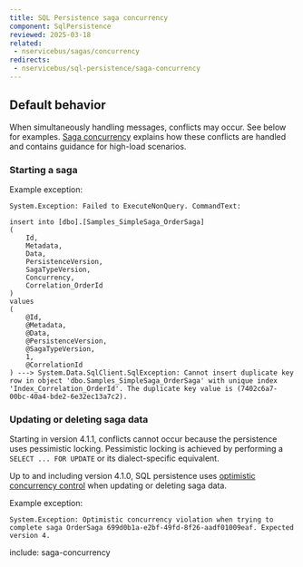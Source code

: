 ```yaml
---
title: SQL Persistence saga concurrency
component: SqlPersistence
reviewed: 2025-03-18
related:
 - nservicebus/sagas/concurrency
redirects:
 - nservicebus/sql-persistence/saga-concurrency
---
```


## Default behavior

When simultaneously handling messages, conflicts may occur. See below for examples. [Saga concurrency](/nservicebus/sagas/concurrency.md) explains how these conflicts are handled and contains guidance for high-load scenarios.

### Starting a saga

Example exception:

```
System.Exception: Failed to ExecuteNonQuery. CommandText:

insert into [dbo].[Samples_SimpleSaga_OrderSaga]
(
    Id,
    Metadata,
    Data,
    PersistenceVersion,
    SagaTypeVersion,
    Concurrency,
    Correlation_OrderId
)
values
(
    @Id,
    @Metadata,
    @Data,
    @PersistenceVersion,
    @SagaTypeVersion,
    1,
    @CorrelationId
) ---> System.Data.SqlClient.SqlException: Cannot insert duplicate key row in object 'dbo.Samples_SimpleSaga_OrderSaga' with unique index 'Index_Correlation_OrderId'. The duplicate key value is (7402c6a7-00bc-40a4-bde2-6e32ec13a7c2).
```

### Updating or deleting saga data

Starting in version 4.1.1, conflicts cannot occur because the persistence uses pessimistic locking. Pessimistic locking is achieved by performing a `SELECT ... FOR UPDATE` or its dialect-specific equivalent.

Up to and including version 4.1.0, SQL persistence uses [optimistic concurrency control](https://en.wikipedia.org/wiki/Optimistic_concurrency_control) when updating or deleting saga data.

Example exception:

```
System.Exception: Optimistic concurrency violation when trying to complete saga OrderSaga 699d0b1a-e2bf-49fd-8f26-aadf01009eaf. Expected version 4.
```

include: saga-concurrency